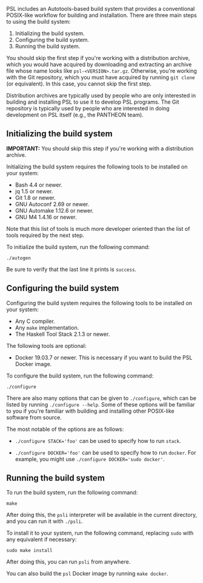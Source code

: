 PSL includes an Autotools-based build system that provides a
conventional POSIX-like workflow for building and installation.
There are three main steps to using the build system:

1. Initializing the build system.
2. Configuring the build system.
3. Running the build system.

You should skip the first step if you're working with a distribution
archive, which you would have acquired by downloading and extracting an
archive file whose name looks like `psl-<VERSION>.tar.gz`.
Otherwise, you're working with the Git repository, which you must have
acquired by running `git clone` (or equivalent).
In this case, you cannot skip the first step.

Distribution archives are typically used by people who are only
interested in building and installing PSL to use it to develop PSL
programs.
The Git repository is typically used by people who are interested in
doing development on PSL itself (e.g., the PANTHEON team).

## Initializing the build system

**IMPORTANT:**
You should skip this step if you're working with a distribution archive.

Initializing the build system requires the following tools to be
installed on your system:

- Bash 4.4 or newer.
- jq 1.5 or newer.
- Git 1.8 or newer.
- GNU Autoconf 2.69 or newer.
- GNU Automake 1.12.6 or newer.
- GNU M4 1.4.16 or newer.

Note that this list of tools is much more developer oriented than the
list of tools required by the next step.

To initialize the build system, run the following command:

```
./autogen
```

Be sure to verify that the last line it prints is `success`.

## Configuring the build system

Configuring the build system requires the following tools to be
installed on your system:

- Any C compiler.
- Any `make` implementation.
- The Haskell Tool Stack 2.1.3 or newer.

The following tools are optional:

- Docker 19.03.7 or newer.
  This is necessary if you want to build the PSL Docker image.

To configure the build system, run the following command:

```
./configure
```

There are also many options that can be given to `./configure`, which
can be listed by running `./configure --help`.
Some of these options will be familiar to you if you're familiar with
building and installing other POSIX-like software from source.

The most notable of the options are as follows:

- `./configure STACK='foo'` can be used to specify how to run `stack`.

- `./configure DOCKER='foo'` can be used to specify how to run `docker`.
  For example, you might use `./configure DOCKER='sudo docker'`.

## Running the build system

To run the build system, run the following command:

```
make
```

After doing this, the `psli` interpreter will be available in the
current directory, and you can run it with `./psli`.

To install it to your system, run the following command, replacing
`sudo` with any equivalent if necessary:

```
sudo make install
```

After doing this, you can run `psli` from anywhere.

You can also build the `psl` Docker image by running `make docker`.

